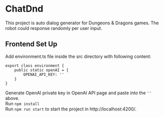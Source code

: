 # ChatDnd

This project is auto dialog generator for Dungeons & Dragons games. The robot could response randomly per user input.

## Frontend Set Up
Add environment.ts file inside the src directory with following content:<br>
```
export class environment {
    public static openAI = {
        OPENAI_API_KEY: ''
    }
}
```
Generate OpenAI private key in OpenAI API page and paste into the `''` above.<br>
Run `npm install`<br>
Run `npm run start` to start the project in http://localhost:4200/.
  
